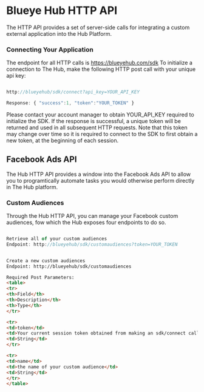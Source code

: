 # Blueye Hub HTTP API

The HTTP API provides a set of server-side calls for integrating a custom external application into the Hub Platform.


### Connecting Your Application

The endpoint for all HTTP calls is https://blueyehub.com/sdk
To initialize a connection to The Hub, make the following HTTP post call with your unique api key:

```javascript

http://blueyehub/sdk/connect?api_key=YOUR_API_KEY

Response: { "success":1, "token":"YOUR_TOKEN" }

```

Please contact your account manager to obtain YOUR_API_KEY required to initialize the SDK. 
If the response is successful, a unique token will be returned and used in all subsequent HTTP requests. Note that this token may change over time so it is required to connect to the SDK to first obtain a new token, at the beginning of each session.

## Facebook Ads API

The Hub HTTP API provides a window into the Facebook Ads API to allow you to programtically automate tasks you would otherwise perform directly in The Hub platform.

### Custom Audiences

Through the Hub HTTP API, you can manage your Facebook custom audiences, fow which the Hub exposes four endpoints to do so.

```javascript

Retrieve all of your custom audiences
Endpoint: http://blueyehub/sdk/customaudiences?token=YOUR_TOKEN

```

```html

Create a new custom audiences
Endpoint: http://blueyehub/sdk/customaudiences

Required Post Parameters:
<table>
<tr>
<th>Field</th>
<th>Description</th>
<th>Type</th>
</tr>

<tr>
<td>token</td>
<td>Your current session token obtained from making an sdk/connect call</td>
<td>String</td>
</tr>

<tr>
<td>name</td>
<td>the name of your custom audience</td>
<td>String</td>
</tr>
</table>

```
